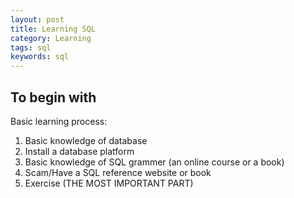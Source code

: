 ```yaml
---
layout: post
title: Learning SQL 
category: Learning
tags: sql
keywords: sql
---
```


## To begin with ##

Basic learning process:
1. Basic knowledge of database
2. Install a database platform
3. Basic knowledge of SQL grammer (an online course or a book)
4. Scam/Have a SQL reference website or book
5. Exercise (THE MOST IMPORTANT PART)


